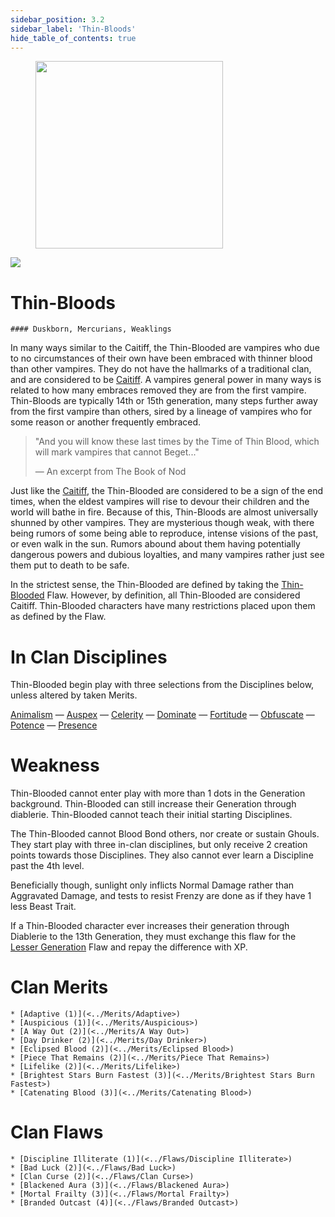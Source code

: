 ```yaml
---
sidebar_position: 3.2
sidebar_label: 'Thin-Bloods'
hide_table_of_contents: true
---
```

<figure className="float-right-img">
  <img src="/img/vagrant.png" width='300px' />
  <figcaption style={{ fontSize: '0.85em', color: '#666', textAlign: 'center' }}>

  </figcaption>
</figure>

<img src="/img/clanlogos/thinblood.png" className="icon-img" />

# Thin-Bloods
    #### Duskborn, Mercurians, Weaklings

In many ways similar to the Caitiff, the Thin-Blooded are vampires who due to no circumstances of their own have been embraced with thinner blood than other vampires. They do not have the hallmarks of a traditional clan, and are considered to be [Caitiff](./Caitiff). A vampires general power in many ways is related to how many embraces removed they are from the first vampire. Thin-Bloods are typically 14th or 15th generation, many steps further away from the first vampire than others, sired by a lineage of vampires who for some reason or another frequently embraced.

> "And you will know these last times by the Time of Thin Blood, which will mark vampires that cannot Beget..."
>
> — An excerpt from The Book of Nod

Just like the [Caitiff](./Caitiff), the Thin-Blooded are considered to be a sign of the end times, when the eldest vampires will rise to devour their children and the world will bathe in fire. Because of this, Thin-Bloods are almost universally shunned by other vampires. They are mysterious though weak, with there being rumors of some being able to reproduce, intense visions of the past, or even walk in the sun. Rumors abound about them having potentially dangerous powers and dubious loyalties, and many vampires rather just see them put to death to be safe.

In the strictest sense, the Thin-Blooded are defined by taking the [Thin-Blooded](<../Flaws/Thin Blooded>) Flaw. However, by definition, all Thin-Blooded are considered Caitiff. Thin-Blooded characters have many restrictions placed upon them as defined by the Flaw.

# In Clan Disciplines

Thin-Blooded begin play with three selections from the Disciplines below, unless altered by taken Merits.

[Animalism](../Disciplines/Animalism) — [Auspex](../Disciplines/Auspex) — [Celerity](../Disciplines/Celerity) — [Dominate](../Disciplines/Dominate) — [Fortitude](../Disciplines/Fortitude) — [Obfuscate](../Disciplines/Obfuscate) — [Potence](../Disciplines/Potence) — [Presence](../Disciplines/Presence)

# Weakness

Thin-Blooded cannot enter play with more than 1 dots in the Generation background. Thin-Blooded can still increase their Generation through diablerie. Thin-Blooded cannot teach their initial starting Disciplines.

The Thin-Blooded cannot Blood Bond others, nor create or sustain Ghouls. They start play with three in-clan disciplines, but only receive 2 creation points towards those Disciplines. They also cannot ever learn a Discipline past the 4th level.

Beneficially though, sunlight only inflicts Normal Damage rather than Aggravated Damage, and tests to resist Frenzy are done as if they have 1 less Beast Trait.

If a Thin-Blooded character ever increases their generation through Diablerie to the 13th Generation, they must exchange this flaw for the [Lesser Generation](<../Flaws/Lesser Generation>) Flaw and repay the difference with XP.

# Clan Merits

    * [Adaptive (1)](<../Merits/Adaptive>)
    * [Auspicious (1)](<../Merits/Auspicious>)
    * [A Way Out (2)](<../Merits/A Way Out>)
    * [Day Drinker (2)](<../Merits/Day Drinker>)
    * [Eclipsed Blood (2)](<../Merits/Eclipsed Blood>)
    * [Piece That Remains (2)](<../Merits/Piece That Remains>)
    * [Lifelike (2)](<../Merits/Lifelike>)
    * [Brightest Stars Burn Fastest (3)](<../Merits/Brightest Stars Burn Fastest>)
    * [Catenating Blood (3)](<../Merits/Catenating Blood>)


# Clan Flaws

    * [Discipline Illiterate (1)](<../Flaws/Discipline Illiterate>)
    * [Bad Luck (2)](<../Flaws/Bad Luck>)
    * [Clan Curse (2)](<../Flaws/Clan Curse>)
    * [Blackened Aura (3)](<../Flaws/Blackened Aura>)
    * [Mortal Frailty (3)](<../Flaws/Mortal Frailty>)
    * [Branded Outcast (4)](<../Flaws/Branded Outcast>)
